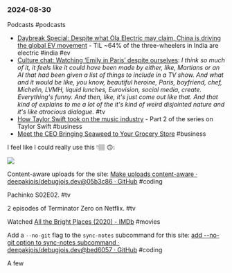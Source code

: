 ### 2024-08-30

Podcasts #podcasts 
* [Daybreak Special: Despite what Ola Electric may claim, China is driving the global EV movement](https://www.listennotes.com/podcasts/daybreak/daybreak-special-despite-SufGmQ34K81/) - TIL ~64% of the three-wheelers in India are electric #india #ev
* [Culture chat: Watching ‘Emily in Paris’ despite ourselves](https://lnns.co/vJLEj3Url_X): _I think so much of it, it feels like it could have been made by either, like, Martians or an AI that had been given a list of things to include in a TV show. And what and it would be like, you know, beautiful heroine, Paris, boyfriend, chef, Michelin, LVMH, liquid lunches, Eurovision, social media, create. Everything's funny. And then, like, it's just come out like that. And that kind of explains to me a lot of the it's kind of weird disjointed nature and it's like atrocious dialogue._ #tv
* [How Taylor Swift took on the music industry](https://www.economist.com/podcasts/2024/08/29/how-taylor-swift-took-on-the-music-industry) - Part 2 of the series on Taylor Swift #business 
* [Meet the CEO Bringing Seaweed to Your Grocery Store](https://lnns.co/l0cmVFsnRBH) #business


I feel like I could really use this 👇🏽 🙃:

![](https://x.com/anothercohen/status/1829161475686215718?t=FwZx5gECmVf5nvyAWmeOow&s=09)

Content-aware uploads for the site: [Make uploads content-aware · deepakjois/debugjois.dev@05b3c86 · GitHub](https://github.com/deepakjois/debugjois.dev/commit/05b3c8658464daf3fd396b3211d32acdbe610106) #coding

Pachinko S02E02. #tv

2 episodes of Terminator Zero on Netflix. #tv

Watched [All the Bright Places (2020) - IMDb](https://www.imdb.com/title/tt3907584/) #movies

Add a `--no-git` flag to the `sync-notes` subcommand for this site: [add --no-git option to sync-notes subcommand · deepakjois/debugjois.dev@bed6057 · GitHub](https://github.com/deepakjois/debugjois.dev/commit/bed60577e25987a13947566d257aa927b306e3b2) #coding 

A few 
